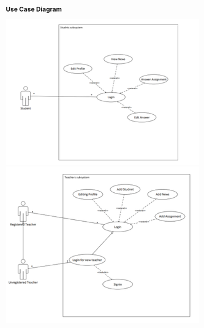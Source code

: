 ### Use Case Diagram
![Student Use Case Diagram](Students%20Subsystem.PNG)
![Teacher Use Case Diagram](Teachers%20Subsystem.PNG)